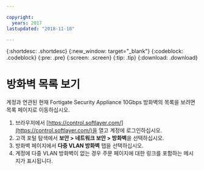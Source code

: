 ```yaml
---

copyright:
  years: 2017
lastupdated: "2018-11-10"

---
```


{:shortdesc: .shortdesc}
{:new_window: target="_blank"}
{:codeblock: .codeblock}
{:pre: .pre}
{:screen: .screen}
{:tip: .tip}
{:download: .download}

# 방화벽 목록 보기
계정과 연관된 현재 Fortigate Security Appliance 10Gbps 방화벽의 목록을 보려면 목록 페이지로 이동하십시오.

1. 브라우저에서 [https://control.softlayer.com/](https://control.softlayer.com/)을 열고 계정에 로그인하십시오.
2. 고객 포털 탐색에서 **보안 > 네트워크 보안 > 방화벽**을 선택하십시오.
3. 방화벽 페이지에서 **다중 VLAN 방화벽** 탭을 선택하십시오. 
4. 계정에 다중 VLAN 방화벽이 없는 경우 주문 페이지에 대한 링크를 포함하는 메시지가 표시됩니다. 

